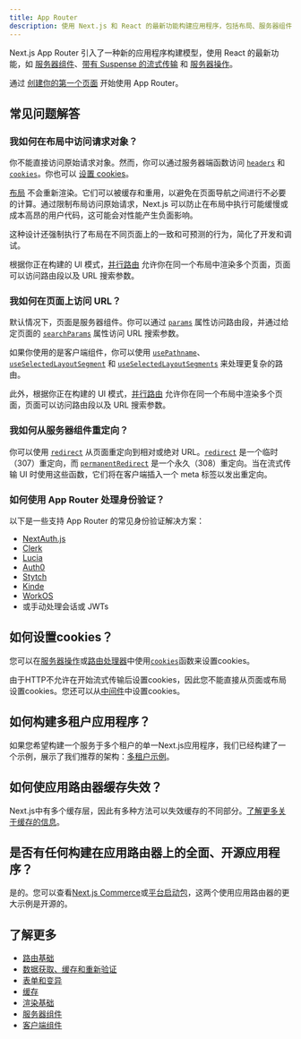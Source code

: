 ```yaml
---
title: App Router
description: 使用 Next.js 和 React 的最新功能构建应用程序，包括布局、服务器组件、Suspense 等。
---
```


Next.js App Router 引入了一种新的应用程序构建模型，使用 React 的最新功能，如 [服务器组件](/docs/app/building-your-application/rendering/server-components)、[带有 Suspense 的流式传输](/docs/app/building-your-application/routing/loading-ui-and-streaming#streaming-with-suspense) 和 [服务器操作](/docs/app/building-your-application/data-fetching/server-actions-and-mutations)。

通过 [创建你的第一个页面](/docs/app/building-your-application/routing/layouts-and-templates) 开始使用 App Router。

## 常见问题解答

### 我如何在布局中访问请求对象？

你不能直接访问原始请求对象。然而，你可以通过服务器端函数访问 [`headers`](/docs/app/api-reference/functions/headers) 和 [`cookies`](/docs/app/api-reference/functions/cookies)。你也可以 [设置 cookies](#how-can-i-set-cookies)。

[布局](/docs/app/building-your-application/routing/layouts-and-templates#layouts) 不会重新渲染。它们可以被缓存和重用，以避免在页面导航之间进行不必要的计算。通过限制布局访问原始请求，Next.js 可以防止在布局中执行可能缓慢或成本高昂的用户代码，这可能会对性能产生负面影响。

这种设计还强制执行了布局在不同页面上的一致和可预测的行为，简化了开发和调试。

根据你正在构建的 UI 模式，[并行路由](/docs/app/building-your-application/routing/parallel-routes) 允许你在同一个布局中渲染多个页面，页面可以访问路由段以及 URL 搜索参数。

### 我如何在页面上访问 URL？

默认情况下，页面是服务器组件。你可以通过 [`params`](/docs/app/api-reference/file-conventions/page#params-optional) 属性访问路由段，并通过给定页面的 [`searchParams`](/docs/app/api-reference/file-conventions/page#searchparams-optional) 属性访问 URL 搜索参数。

如果你使用的是客户端组件，你可以使用 [`usePathname`](/docs/app/api-reference/functions/use-pathname)、[`useSelectedLayoutSegment`](/docs/app/api-reference/functions/use-selected-layout-segment) 和 [`useSelectedLayoutSegments`](/docs/app/api-reference/functions/use-selected-layout-segments) 来处理更复杂的路由。

此外，根据你正在构建的 UI 模式，[并行路由](/docs/app/building-your-application/routing/parallel-routes) 允许你在同一个布局中渲染多个页面，页面可以访问路由段以及 URL 搜索参数。

### 我如何从服务器组件重定向？

你可以使用 [`redirect`](/docs/app/api-reference/functions/redirect) 从页面重定向到相对或绝对 URL。[`redirect`](/docs/app/api-reference/functions/redirect) 是一个临时（307）重定向，而 [`permanentRedirect`](/docs/app/api-reference/functions/permanentRedirect) 是一个永久（308）重定向。当在流式传输 UI 时使用这些函数，它们将在客户端插入一个 meta 标签以发出重定向。

### 如何使用 App Router 处理身份验证？

以下是一些支持 App Router 的常见身份验证解决方案：

- [NextAuth.js](https://next-auth.js.org/configuration/nextjs#in-app-router)
- [Clerk](https://clerk.com/docs/quickstarts/nextjs)
- [Lucia](https://lucia-auth.com/getting-started/nextjs-app)
- [Auth0](https://github.com/auth0/nextjs-auth0#app-router)
- [Stytch](https://stytch.com/docs/example-apps/frontend/nextjs)
- [Kinde](https://kinde.com/docs/developer-tools/nextjs-sdk/)
- [WorkOS](https://workos.com/docs/user-management)
- 或手动处理会话或 JWTs
## 如何设置cookies？

您可以在[服务器操作](/docs/app/building-your-application/data-fetching/server-actions-and-mutations#cookies)或[路由处理器](/docs/app/building-your-application/routing/route-handlers)中使用[`cookies`](/docs/app/api-reference/functions/cookies)函数来设置cookies。

由于HTTP不允许在开始流式传输后设置cookies，因此您不能直接从页面或布局设置cookies。您还可以从[中间件](/docs/app/building-your-application/routing/middleware#using-cookies)中设置cookies。

## 如何构建多租户应用程序？

如果您希望构建一个服务于多个租户的单一Next.js应用程序，我们已经构建了一个示例，展示了我们推荐的架构：[多租户示例](https://vercel.com/templates/next.js/platforms-starter-kit)。

## 如何使应用路由器缓存失效？

Next.js中有多个缓存层，因此有多种方法可以失效缓存的不同部分。[了解更多关于缓存的信息](/docs/app/building-your-application/caching)。

## 是否有任何构建在应用路由器上的全面、开源应用程序？

是的。您可以查看[Next.js Commerce](https://vercel.com/templates/next.js/nextjs-commerce)或[平台启动包](https://vercel.com/templates/next.js/platforms-starter-kit)，这两个使用应用路由器的更大示例是开源的。

## 了解更多

- [路由基础](/docs/app/building-your-application/routing)
- [数据获取、缓存和重新验证](/docs/app/building-your-application/data-fetching/fetching-caching-and-revalidating)
- [表单和变异](/docs/app/building-your-application/data-fetching/server-actions-and-mutations)
- [缓存](/docs/app/building-your-application/caching)
- [渲染基础](/docs/app/building-your-application/rendering)
- [服务器组件](/docs/app/building-your-application/rendering/server-components)
- [客户端组件](/docs/app/building-your-application/rendering/client-components)